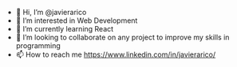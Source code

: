 - 👋 Hi, I’m @javierarico
- 👀 I’m interested in Web Development
- 🌱 I’m currently learning React
- 💞️ I’m looking to collaborate on any project to improve my skills in programming
- 📫 How to reach me https://www.linkedin.com/in/javierarico/

<!---
javierarico/javierarico is a ✨ special ✨ repository because its `README.md` (this file) appears on your GitHub profile.
You can click the Preview link to take a look at your changes.
--->

